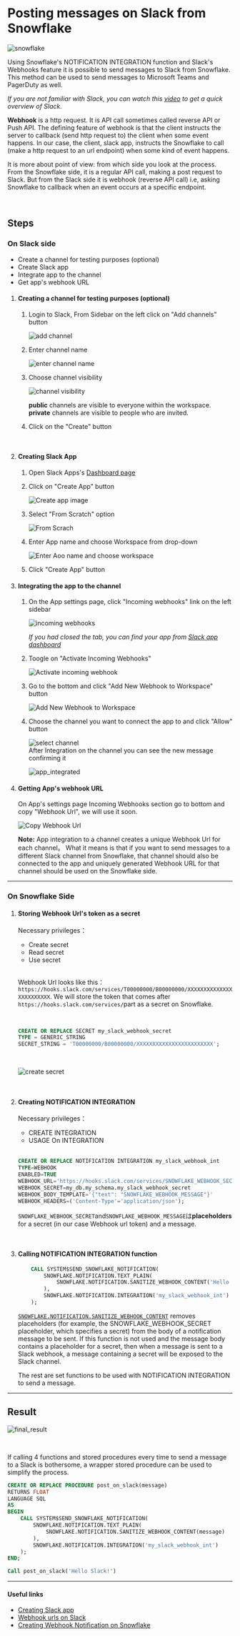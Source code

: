 # Posting messages on Slack from Snowflake

![snowflake](./images/snowflake.jpg)

Using Snowflake's NOTIFICATION INTEGRATION function and Slack's Webhooks feature it is possible to send messages to Slack from Snowflake.
This method can be used to send messages to Microsoft Teams and PagerDuty as well.

_If you are not familiar with Slack, you can watch this [video][Slack_overview_en] to get a quick overview of Slack._

**Webhook** is a http request. It is API call sometimes called reverse API or Push API. The defining feature of webhook is that the client instructs the server to callback (send http request to) the client when some event happens.
In our case, the client, slack app, instructs the Snowflake to call (make a http request to an url endpoint) when some kind of event happens.

It is more about point of view: from which side you look at the process.
From the Snowflake side, it is a regular API call, making a post request to Slack.
But from the Slack side it is webhook (reverse API call) i.e, asking Snowflake to callback when an event occurs at a specific endpoint.

<br/>

## Steps

### On Slack side

- Create a channel for testing purposes (optional)
- Create Slack app
- Integrate app to the channel
- Get app's webhook URL

1. #### Creating a channel for testing purposes (optional)

    1. Login to Slack, From Sidebar on the left click on "Add channels" button

        ![add channel](./images/add_channel.PNG)
        <br/>
    1. Enter channel name

        ![enter channel name](./images/channel_name.PNG)
        <br/>
    1. Choose channel visibility

        ![channel visibility](./images/channel_privacy.PNG)

        **public** channels are visible to everyone within the workspace.
        **private** channels are visible to people who are invited.
        <br/>
    1. Click on the "Create" button
    <br/>


1. #### Creating Slack App

    1. Open Slack Apps's [Dashboard page](https://api.slack.com/apps)
        <br/>
    1. Click on "Create App" button

        ![Create app image](./images/create_app.PNG)
        <br/>
    1. Select "From Scratch" option

        ![From Scrach](./images/from_scrach.PNG)
        <br/>
    1. Enter App name and choose Workspace from drop-down

        ![Enter Aoo name and choose workspace](./images/app_name_and_workspace.PNG)
       <br/>
    1. Click "Create App" button
        <br/>

1. ####  Integrating the app to the channel

    1. On the App settings page, click "Incoming webhooks" link on the left sidebar

        ![incoming webhooks](./images/incoming_webhooks.PNG)

        _If you had closed the tab, you can find your app from [Slack app dashboard](https://api.slack.com/apps)_
        <br/>
    1. Toogle on "Activate Incoming Webhooks"

        ![Activate incoming webhook](./images/activate_incoming_webhook.PNG)
        <br/>
    1. Go to the bottom and click "Add New Webhook to Workspace" button

        ![Add New Webhook to Workspace](./images/add_new_workspace.PNG)
        <br/>
    1. Choose the channel you want to connect the app to and click "Allow" button

        ![select channel](./images/select_channel.PNG)
       <br/>
        After Integration on the channel you can see the new message confirming it

        ![app_integrated](./images/app_integrated.PNG)
        <br/>

1. #### Getting App's webhook URL

    On App's settings page Incoming Webhooks section go to bottom and copy "Webhook Url", we will use it soon.

    ![Copy Webhook Url](./images/webhook_url.PNG)

    **Note:** App integration to a channel creates a unique Webhook Url for each channel。
    What it means is that if you want to send messages to a different Slack channel from Snowflake, that channel should also be connected to the app and uniquely generated Webhook URL for that channel should be used on the Snowflake side.

---

### On Snowflake Side

1. #### Storing Webhook Url's token as a secret

    Necessary privileges：
    - Create secret
    - Read secret
    - Use secret
    <br/>

    Webhook Url looks like this： `https://hooks.slack.com/services/T00000000/B00000000/XXXXXXXXXXXXXXXXXXXXXXXX`.
    We will store the token that comes after `https://hooks.slack.com/services/`part as a secret on Snowflake.

    <br/>

    ```SQL
    CREATE OR REPLACE SECRET my_slack_webhook_secret
    TYPE = GENERIC_STRING
    SECRET_STRING = 'T00000000/B00000000/XXXXXXXXXXXXXXXXXXXXXXXX';
    ```

    <br/>

    ![create secret](./images/secret_created.PNG)

    <br/>

1. #### Creating NOTIFICATION INTEGRATION

    Necessary privileges：
    - CREATE INTEGRATION
    - USAGE On INTEGRATION

    <br/>

    ```SQL
    CREATE OR REPLACE NOTIFICATION INTEGRATION my_slack_webhook_int
    TYPE=WEBHOOK
    ENABLED=TRUE
    WEBHOOK_URL='https://hooks.slack.com/services/SNOWFLAKE_WEBHOOK_SECRET'
    WEBHOOK_SECRET=my_db.my_schema.my_slack_webhook_secret
    WEBHOOK_BODY_TEMPLATE='{"text": "SNOWFLAKE_WEBHOOK_MESSAGE"}'
    WEBHOOK_HEADERS=('Content-Type'='application/json');
    ```

    `SNOWFLAKE_WEBHOOK_SECRET`and`SNOWFLAKE_WEBHOOK_MESSAGE`は**placeholders** for a secret (in our case Webhook url token) and a message.

      <br/>

1. #### Calling NOTIFICATION INTEGRATION function

    ```SQL
        CALL SYSTEM$SEND_SNOWFLAKE_NOTIFICATION(
            SNOWFLAKE.NOTIFICATION.TEXT_PLAIN(
                SNOWFLAKE.NOTIFICATION.SANITIZE_WEBHOOK_CONTENT('Hello Slack!')
            ),
            SNOWFLAKE.NOTIFICATION.INTEGRATION('my_slack_webhook_int')
        );
    ```

    [`SNOWFLAKE.NOTIFICATION.SANITIZE_WEBHOOK_CONTENT`](https://docs.snowflake.com/en/sql-reference/functions/sanitize_webhook_content) removes placeholders (for example, the SNOWFLAKE_WEBHOOK_SECRET placeholder, which specifies a secret) from the body         of a notification message to be sent.
    If this function is not used and the message body contains a placeholder for a secret, then when a message is sent to a Slack webhook, a message containing a secret will be exposed to the Slack channel.

    The rest are set functions to be used with NOTIFICATION INTEGRATION to send a message.

---

## Result

![final_result](./images/final_result.PNG)

<br/>

If calling 4 functions and stored procedures every time to send a message to a Slack is bothersome, a wrapper stored procedure can be used to simplify the process.

```SQL
CREATE OR REPLACE PROCEDURE post_on_slack(message)
RETURNS FLOAT
LANGUAGE SQL
AS
BEGIN
    CALL SYSTEM$SEND_SNOWFLAKE_NOTIFICATION(
        SNOWFLAKE.NOTIFICATION.TEXT_PLAIN(
            SNOWFLAKE.NOTIFICATION.SANITIZE_WEBHOOK_CONTENT(message)
        ),
        SNOWFLAKE.NOTIFICATION.INTEGRATION('my_slack_webhook_int')
    );
END;

Call post_on_slack('Hello Slack!')
```

---

#### Useful links

- [Creating Slack app](https://api.slack.com/quickstart)
- [Webhook urls on Slack](https://api.slack.com/messaging/webhooks)
- [Creating Webhook Notification on Snowflake](https://docs.snowflake.com/en/user-guide/notifications/webhook-notifications)

[Slack_overview_en]:https://www.youtube.com/watch?v=RRxQQxiM7AA
[Slack_overview_ja]:https://www.youtube.com/watch?v=cIDEPwOxQ2Y
